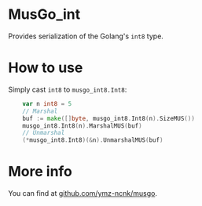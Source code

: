 # MusGo_int
Provides serialization of the Golang's `int8` type.

# How to use
Simply cast `int8` to `musgo_int8.Int8`:
```go
	var n int8 = 5
	// Marshal
	buf := make([]byte, musgo_int8.Int8(n).SizeMUS())
	musgo_int8.Int8(n).MarshalMUS(buf)
	// Unmarshal
	(*musgo_int8.Int8)(&n).UnmarshalMUS(buf)
```

# More info
You can find at [github.com/ymz-ncnk/musgo](https://github.com/ymz-ncnk/musgo).

